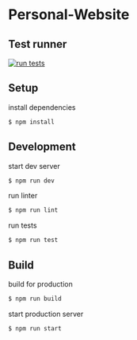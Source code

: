 # Personal-Website

## Test runner

[![run tests](https://github.com/fabianwaller/personal-website/actions/workflows/test.yml/badge.svg?branch=dev)](https://github.com/fabianwaller/personal-website/actions/workflows/test.yml)

## Setup

install dependencies

```bash
$ npm install
```

## Development

start dev server
```bash
$ npm run dev
```
run linter
```bash
$ npm run lint
```
run tests
```bash
$ npm run test
```

## Build

build for production
```bash
$ npm run build
```
start production server
```bash
$ npm run start
```